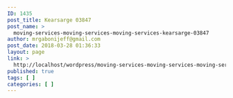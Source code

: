 ```yaml
---
ID: 1435
post_title: Kearsarge 03847
post_name: >
  moving-services-moving-services-moving-services-kearsarge-03847
author: mrgabonijeff@gmail.com
post_date: 2018-03-28 01:36:33
layout: page
link: >
  http://localhost/wordpress/moving-services-moving-services-moving-services-kearsarge-03847/
published: true
tags: [ ]
categories: [ ]
---
```

